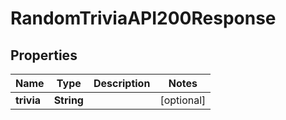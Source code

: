 

# RandomTriviaAPI200Response


## Properties

| Name | Type | Description | Notes |
|------------ | ------------- | ------------- | -------------|
|**trivia** | **String** |  |  [optional] |



